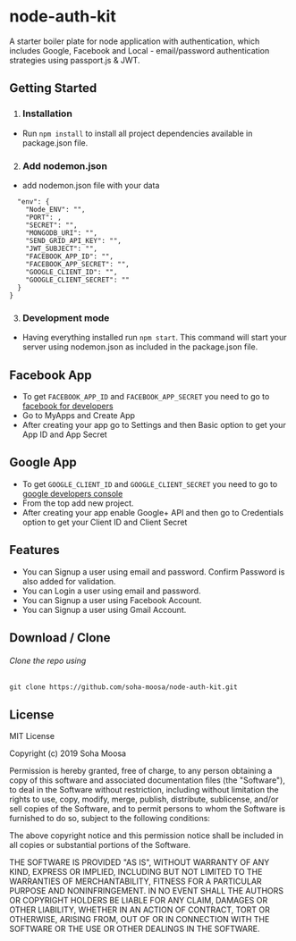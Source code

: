 # node-auth-kit

A starter boiler plate for node application with authentication, which includes Google, Facebook and Local - email/password authentication strategies using passport.js &amp; JWT.

## Getting Started

1. ### Installation

- Run `npm install` to install all project dependencies available in package.json file.

2. ### Add nodemon.json

- add nodemon.json file with your data

```{
  "env": {
    "Node_ENV": "",
    "PORT": ,
    "SECRET": "",
    "MONGODB_URI": "",
    "SEND_GRID_API_KEY": "",
    "JWT_SUBJECT": "",
    "FACEBOOK_APP_ID": "",
    "FACEBOOK_APP_SECRET": "",
    "GOOGLE_CLIENT_ID": "",
    "GOOGLE_CLIENT_SECRET": ""
  }
}
```

3. ### Development mode

- Having everything installed run `npm start`. This command will start your server using nodemon.json as included in the package.json file.

## Facebook App

* To get `FACEBOOK_APP_ID` and `FACEBOOK_APP_SECRET` you need to go to [facebook for developers](https://developers.facebook.com)
* Go to MyApps and Create App
* After creating your app go to Settings and then Basic option to get your App ID and App Secret

## Google App

* To get `GOOGLE_CLIENT_ID` and `GOOGLE_CLIENT_SECRET` you need to go to [google developers console](https://console.developers.google.com)
* From the top add new project.
* After creating your app enable Google+ API and then go to Credentials option to get your Client ID and Client Secret

## Features

* You can Signup a user using email and password. Confirm Password is also added for validation.
* You can Login a user using email and password.
* You can Signup a user using Facebook Account.
* You can Signup a user using Gmail Account.

## Download / Clone

###### Clone the repo using
```git clone https://github.com/soha-moosa/node-auth-kit.git```

## License

MIT License

Copyright (c) 2019 Soha Moosa

Permission is hereby granted, free of charge, to any person obtaining a copy
of this software and associated documentation files (the "Software"), to deal
in the Software without restriction, including without limitation the rights
to use, copy, modify, merge, publish, distribute, sublicense, and/or sell
copies of the Software, and to permit persons to whom the Software is
furnished to do so, subject to the following conditions:

The above copyright notice and this permission notice shall be included in all
copies or substantial portions of the Software.

THE SOFTWARE IS PROVIDED "AS IS", WITHOUT WARRANTY OF ANY KIND, EXPRESS OR
IMPLIED, INCLUDING BUT NOT LIMITED TO THE WARRANTIES OF MERCHANTABILITY,
FITNESS FOR A PARTICULAR PURPOSE AND NONINFRINGEMENT. IN NO EVENT SHALL THE
AUTHORS OR COPYRIGHT HOLDERS BE LIABLE FOR ANY CLAIM, DAMAGES OR OTHER
LIABILITY, WHETHER IN AN ACTION OF CONTRACT, TORT OR OTHERWISE, ARISING FROM,
OUT OF OR IN CONNECTION WITH THE SOFTWARE OR THE USE OR OTHER DEALINGS IN THE
SOFTWARE. 
